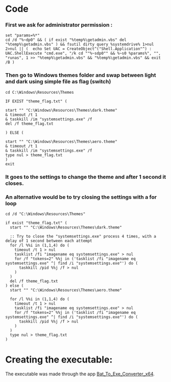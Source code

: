 # Code

### First we ask for administrator permission :

    set "params=%*"
    cd /d "%~dp0" && ( if exist "%temp%\getadmin.vbs" del "%temp%\getadmin.vbs" ) && fsutil dirty query %systemdrive% 1>nul 2>nul || (  echo Set UAC = CreateObject^("Shell.Application"^) : UAC.ShellExecute "cmd.exe", "/k cd ""%~sdp0"" && %~s0 %params%", "", "runas", 1 >> "%temp%\getadmin.vbs" && "%temp%\getadmin.vbs" && exit /B )

### Then go to Windows themes folder and swap between light and dark using simple file as flag (switch)

    cd C:\Windows\Resources\Themes

    IF EXIST "theme_flag.txt" (
    
    start "" "C:\Windows\Resources\Themes\dark.theme"
    & timeout /t 1 
    & taskkill /im "systemsettings.exe" /f
    del /f theme_flag.txt

    ) ELSE (

    start "" "C:\Windows\Resources\Themes\aero.theme" 
    & timeout /t 1 
    & taskkill /im "systemsettings.exe" /f
	type nul > theme_flag.txt
    )
    exit

### It goes to the settings to change the theme and after 1 second it closes.

### An alternative would be to try closing the settings with a for loop

	cd /d "C:\Windows\Resources\Themes"

	if exist "theme_flag.txt" (
	  start "" "C:\Windows\Resources\Themes\dark.theme"

	  :: Try to close the "systemsettings.exe" process 4 times, with a delay of 1 second between each attempt
	  for /l %%i in (1,1,4) do (
	    timeout /t 1 > nul
	    tasklist /fi "imagename eq systemsettings.exe" > nul
	    for /f "tokens=2" %%j in ('tasklist /fi "imagename eq systemsettings.exe" ^| find /i "systemsettings.exe"') do (
	      taskkill /pid %%j /f > nul
	    )
	  )
	  del /f theme_flag.txt
	) else (
	  start "" "C:\Windows\Resources\Themes\aero.theme"

	  for /l %%i in (1,1,4) do (
	    timeout /t 1 > nul
	    tasklist /fi "imagename eq systemsettings.exe" > nul
	    for /f "tokens=2" %%j in ('tasklist /fi "imagename eq systemsettings.exe" ^| find /i "systemsettings.exe"') do (
	      taskkill /pid %%j /f > nul
	    )
	  )
	  type nul > theme_flag.txt
	)

# Creating the executable:

The executable was made through the app [Bat_To_Exe_Converter_x64](https://bat-to-exe-converter-x64.en.softonic.com/).
